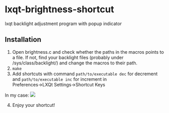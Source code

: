 # lxqt-brightness-shortcut
lxqt backlight adjustment program with popup indicator

## Installation
1. Open brightness.c and check whether the paths in the macros points to a file. If not, find your backlight files (probably under /sys/class/backlight/) and change the macros to their path.
2. ```make```
3. Add shortcuts with command ```path/to/executable dec``` for decrement and ```path/to/executable inc``` for increment in \
Preferences->LXQt Settings->Shortcut Keys

In my case:
![](https://i.imgur.com/F1fgYO6.png)

4. Enjoy your shortcut!
